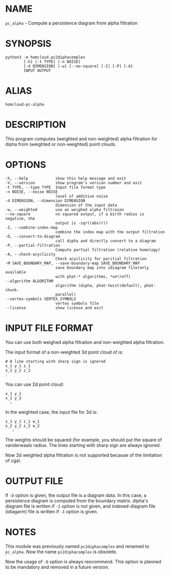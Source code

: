 # NAME

`pc_alpha` - Compute a persistence diagram from alpha filtration

# SYNOPSIS

    python3 -m homcloud.pc2diphacomplex
            [-h] [-t TYPE] [-n NOISE] 
            [-d DIMENSION] [-w] [--no-square] [-I] [-P] [-A]
            INPUT OUTPUT

# ALIAS

    homcloud-pc-alpha

# DESCRIPTION

This program computes (weighted and non-weighted) alpha filtration for dipha
from (weighted or non-weighted) point clouds.

# OPTIONS

    -h, --help            show this help message and exit
    -V, --version         show program's version number and exit
    -t TYPE, --type TYPE  Input file format type
    -n NOISE, --noise NOISE
                          level of additive noise
    -d DIMENSION, --dimension DIMENSION
                          dimension of the input data
    -w, --weighted        use an weighed alpha filtraion
    --no-square           no squared output, if a birth radius is negative, the
                          output is -sqrt(abs(r))
    -I, --combine-index-map
                          combine the index map with the output filtration
    -D, --convert-to-diagram
                          call dipha and directly convert to a diagram
    -P, --partial-filtration
                          Compute partial filtration (relative homology)
    -A, --check-acyclicity
                          Check acyclicity for paritial filtration
    -M SAVE_BOUNDARY_MAP, --save-boundary-map SAVE_BOUNDARY_MAP
                          save boundary map into idiagram file(only available
                          with phat-* algorithms, *on*/off)
    --algorithm ALGORITHM
                          algorithm (dipha, phat-twist(default), phat-chunk-
                          parallel)
    --vertex-symbols VERTEX_SYMBOLS
                          vertex symbols file
    --license             show license and exit


# INPUT FILE FORMAT

You can use both weighed alpha filtraiton and non-weighted alpha filtration.

The input format of a non-weighted 3d point cloud of is:

    # A line starting with sharp sign is ignored
    x_1 y_1 z_1
    x_2 y_2 z_2
    :

You can use 2d point cloud:

    x_1 y_1
    x_2 y_2
      :

In the weighted case, the input file for 3d is:

    x_1 y_1 z_1 w_1
    x_2 y_2 z_2 w_2
       :

The weights should be squared (for example, you should put the
square of vanderwaals radius.
The lines starting with sharp sign are always ignored.

Now 2d weighted alpha filtration is not supported because of
the limitation of cgal.

# OUTPUT FILE 

If `-D` option is given, the output file is a diagram data. 
In this case, a persistence diagram is computed
from the boundary matrix.
dipha's diagram file is written if `-I` option is not given, and
indexed-diagram file (idiagarm) file is written if `-I` option is given.

# NOTES
This module was previously named `pc2diphacomplex` and renamed to
`pc_alpha`. Now the name `pc2diphacomplex` is obsolete.

Now the usage of `-D` option is always reocommend. This option is planned
to be mandatory and removed in a future version.
